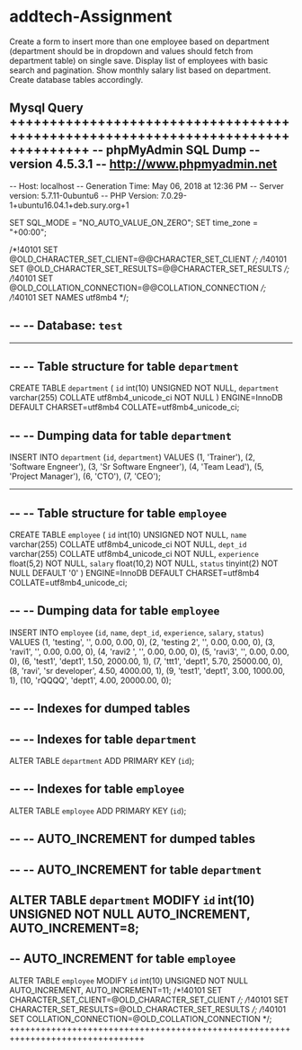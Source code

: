# addtech-Assignment

Create a form to insert more than one employee based on department (department should be in dropdown and values should fetch from department table) on single save. 
Display list of employees with basic search and pagination.
Show monthly salary list based on department.
Create database tables accordingly. 


Mysql Query 
++++++++++++++++++++++++++++++++++++++++++++++++++++++++++++++++++++++++++++++++
-- phpMyAdmin SQL Dump
-- version 4.5.3.1
-- http://www.phpmyadmin.net
--
-- Host: localhost
-- Generation Time: May 06, 2018 at 12:36 PM
-- Server version: 5.7.11-0ubuntu6
-- PHP Version: 7.0.29-1+ubuntu16.04.1+deb.sury.org+1

SET SQL_MODE = "NO_AUTO_VALUE_ON_ZERO";
SET time_zone = "+00:00";


/*!40101 SET @OLD_CHARACTER_SET_CLIENT=@@CHARACTER_SET_CLIENT */;
/*!40101 SET @OLD_CHARACTER_SET_RESULTS=@@CHARACTER_SET_RESULTS */;
/*!40101 SET @OLD_COLLATION_CONNECTION=@@COLLATION_CONNECTION */;
/*!40101 SET NAMES utf8mb4 */;

--
-- Database: `test`
--

-- --------------------------------------------------------

--
-- Table structure for table `department`
--

CREATE TABLE `department` (
  `id` int(10) UNSIGNED NOT NULL,
  `department` varchar(255) COLLATE utf8mb4_unicode_ci NOT NULL
) ENGINE=InnoDB DEFAULT CHARSET=utf8mb4 COLLATE=utf8mb4_unicode_ci;

--
-- Dumping data for table `department`
--

INSERT INTO `department` (`id`, `department`) VALUES
(1, 'Trainer'),
(2, 'Software Engneer'),
(3, 'Sr Software Engneer'),
(4, 'Team Lead'),
(5, 'Project Manager'),
(6, 'CTO'),
(7, 'CEO');

-- --------------------------------------------------------

--
-- Table structure for table `employee`
--

CREATE TABLE `employee` (
  `id` int(10) UNSIGNED NOT NULL,
  `name` varchar(255) COLLATE utf8mb4_unicode_ci NOT NULL,
  `dept_id` varchar(255) COLLATE utf8mb4_unicode_ci NOT NULL,
  `experience` float(5,2) NOT NULL,
  `salary` float(10,2) NOT NULL,
  `status` tinyint(2) NOT NULL DEFAULT '0'
) ENGINE=InnoDB DEFAULT CHARSET=utf8mb4 COLLATE=utf8mb4_unicode_ci;

--
-- Dumping data for table `employee`
--

INSERT INTO `employee` (`id`, `name`, `dept_id`, `experience`, `salary`, `status`) VALUES
(1, 'testing', '', 0.00, 0.00, 0),
(2, 'testing 2', '', 0.00, 0.00, 0),
(3, 'ravi1', '', 0.00, 0.00, 0),
(4, 'ravi2 ', '', 0.00, 0.00, 0),
(5, 'ravi3', '', 0.00, 0.00, 0),
(6, 'test1', 'dept1', 1.50, 2000.00, 1),
(7, 'ttt1', 'dept1', 5.70, 25000.00, 0),
(8, 'ravi', 'sr developer', 4.50, 4000.00, 1),
(9, 'test1', 'dept1', 3.00, 1000.00, 1),
(10, 'rQQQQ', 'dept1', 4.00, 20000.00, 0);

--
-- Indexes for dumped tables
--

--
-- Indexes for table `department`
--
ALTER TABLE `department`
  ADD PRIMARY KEY (`id`);

--
-- Indexes for table `employee`
--
ALTER TABLE `employee`
  ADD PRIMARY KEY (`id`);

--
-- AUTO_INCREMENT for dumped tables
--

--
-- AUTO_INCREMENT for table `department`
--
ALTER TABLE `department`
  MODIFY `id` int(10) UNSIGNED NOT NULL AUTO_INCREMENT, AUTO_INCREMENT=8;
--
-- AUTO_INCREMENT for table `employee`
--
ALTER TABLE `employee`
  MODIFY `id` int(10) UNSIGNED NOT NULL AUTO_INCREMENT, AUTO_INCREMENT=11;
/*!40101 SET CHARACTER_SET_CLIENT=@OLD_CHARACTER_SET_CLIENT */;
/*!40101 SET CHARACTER_SET_RESULTS=@OLD_CHARACTER_SET_RESULTS */;
/*!40101 SET COLLATION_CONNECTION=@OLD_COLLATION_CONNECTION */;
++++++++++++++++++++++++++++++++++++++++++++++++++++++++++++++++++++++++++++++++
